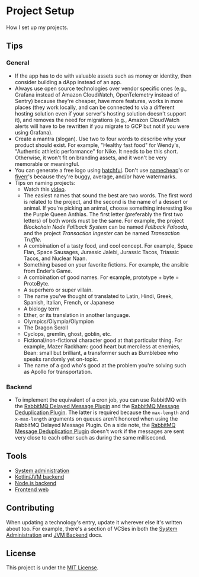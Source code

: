 # Project Setup

How I set up my projects.

## Tips

### General

- If the app has to do with valuable assets such as money or identity, then consider building a dApp instead of an app.
- Always use open source technologies over vendor specific ones (e.g., Grafana instead of Amazon CloudWatch,
  OpenTelemetry instead of Sentry) because they're cheaper, have more features, works in more places (they work locally,
  and can be connected to via a different hosting solution even if your server's hosting solution doesn't support it),
  and removes the need for migrations (e.g., Amazon CloudWatch alerts will have to be rewritten if you migrate to GCP
  but not if you were using Grafana).
- Create a mantra (slogan). Use two to four words to describe why your product should exist. For example, "Healthy fast
  food" for Wendy's, "Authentic athletic performance" for Nike. It needs to be this short. Otherwise, it won't fit on
  branding assets, and it won't be very memorable or meaningful.
- You can generate a free logo using [hatchful](https://hatchful.shopify.com/). Don't
  use [namecheap](https://www.namecheap.com/logo-maker/)'s or [fiverr](https://www.fiverr.com/logo-maker)'s because
  they're buggy, average, and/or have watermarks.
- Tips on naming projects:
  - Watch this [video](https://www.youtube.com/watch?v=4CaB_dSMHcU).
  - The easiest names that sound the best are two words. The first word is related to the project, and the second is the
    name of a dessert or animal. If you're picking an animal, choose something interesting like the Purple Queen
    Anthias. The first letter (preferably the first two letters) of both words must be the same. For example, the
    project _Blockchain Node Fallback System_ can be named _Fallback Falooda_, and the project _Transaction Ingester_
    can be named _Transaction Truffle_.
  - A combination of a tasty food, and cool concept. For example, Space Flan, Space Sausages, Jurassic Jalebi, Jurassic
    Tacos, Triassic Tacos, and Nuclear Naan.
  - Something based on your favorite fictions. For example, the ansible from Ender’s Game.
  - A combination of good names. For example, prototype + byte = ProtoByte.
  - A superhero or super villain.
  - The name you've thought of translated to Latin, Hindi, Greek, Spanish, Italian, French, or Japanese
  - A biology term
  - Ether, or its translation in another language.
  - Olympics/Olympia/Olympion
  - The Dragon Scroll
  - Cyclops, gremlin, ghost, goblin, etc.
  - Fictional/non-fictional character good at that particular thing. For example, Mazer Rackham: good heart but
    merciless at enemies, Bean: small but brilliant, a transformer such as Bumblebee who speaks randomly yet on-topic.
  - The name of a god who's good at the problem you're solving such as Apollo for transportation.

### Backend

- To implement the equivalent of a cron job, you can use RabbitMQ with
  the [RabbitMQ Delayed Message Plugin](https://github.com/rabbitmq/rabbitmq-delayed-message-exchange) and
  the [RabbitMQ Message Deduplication Plugin](https://github.com/noxdafox/rabbitmq-message-deduplication). The latter is
  required because the `max-length` and `x-max-length` arguments on queues aren't honored when using the RabbitMQ
  Delayed Message Plugin. On a side note,
  the [RabbitMQ Message Deduplication Plugin](https://github.com/noxdafox/rabbitmq-message-deduplication/issues/80#issuecomment-1361307712)
  doesn't work if the messages are sent very close to each other such as during the same millisecond.

## Tools

- [System administration](system-administration.md)
- [Kotlin/JVM backend](kotlin-jvm-backend.md)
- [Node.js backend](node-js-backend.md)
- [Frontend web](frontend-web.md)

## Contributing

When updating a technology's entry, update it wherever else it's written about too. For example, there's a section of
VCSes in both the [System Administration](system-administration.md) and [JVM Backend](kotlin-jvm-backend.md) docs.

## License

This project is under the [MIT License](LICENSE).
